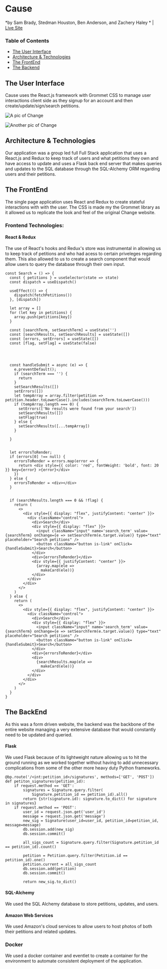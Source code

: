 # Cause
*by Sam Brady, Stedman Houston, Ben Anderson, and Zachery Haley * | [Live Site](http://changeclone.herokuapp.com/)

### Table of Contents
- [The User Interface](https://github.com/sambrady0652/change-clone#the-user-interface)
- [Architecture & Technologies](https://github.com/sambrady0652/change-clone#architecture-&-technologies)
- [The FrontEnd](https://github.com/sambrady0652/change-clone#the-frontend)
- [The Backend](https://github.com/sambrady0652/change-clone#the-backend)


## The User Interface
Cause uses the React.js framework with Grommet CSS to manage user interactions client side as they signup for an account and then create/update/sign/search petitions. 
  
![A pic of Change](https://64.media.tumblr.com/fbaf2c437d0ae4067ac4963c8ac06108/3f551c8180e90729-fc/s1280x1920/b77256580cc21cd70e98fd3a9eb7042b88f2815b.png)

![Another pic of Change](https://64.media.tumblr.com/387966473953fb8b33d2a214d4974394/3f551c8180e90729-be/s1280x1920/f22506f0bec82f550804c809b328ace97e78ad23.png)

## Architecture & Technologies

Our application was a group led full Full Stack application that uses a React.js and Redux to keep track of users and what petitions they own and have access to update and uses a Flask back end server that makes queries and updates to the SQL database through the SQL-Alchemy ORM regarding users and their petitions.

## The FrontEnd

The single page application uses React and Redux to create stateful interactions with with the user.  The CSS is made my the Grommet library as it allowed us to replicate the look and feel of the original Change website. 
### Frontend Technologies:

#### React & Redux
The use of React's hooks and Redux's store was instrumental in allowing us to keep track of petitions and who had acess to certain priveleges regarding them. This also allowed to us to create a search component that would allow users to query the database through their own input.
```
const Search = () => {
  const { petitions } = useSelector(state => state)
  const dispatch = useDispatch()

  useEffect(() => {
    dispatch(fetchPetitions())
  }, [dispatch])

  let array = []
  for (let key in petitions) {
    array.push(petitions[key])
  }

  const [searchTerm, setSearchTerm] = useState('')
  const [searchResults, setSearchResults] = useState([])
  const [errors, setErrors] = useState([])
  const [flag, setFlag] = useState(false)




  const handleSubmit = async (e) => {
    e.preventDefault();
    if (searchTerm === '') {
      return
    }
    setSearchResults([])
    setErrors([])
    let tempArray = array.filter(petition => petition.header.toLowerCase().includes(searchTerm.toLowerCase()))
    if (tempArray.length === 0) {
      setErrors(['No results were found from your search'])
      setSearchResults([])
      setFlag(true)
    } else {
      setSearchResults([...tempArray])
    }

  }


  let errorsToRender;
  if (errors[0] !== null) {
    errorsToRender = errors.map(error => {
      return <div style={{ color: 'red', fontWeight: 'bold', font: 20 }} key={error} >{error}</div>
    })
  } else {
    errorsToRender = <div></div>
  }


  if (searchResults.length === 0 && !flag) {
    return (
      <>
        <div style={{ display: "flex", justifyContent: "center" }}>
          <div className="control">
            <div>Search</div>
            <div style={{ display: "flex" }}>
              <input className="input" name='search_term' value={searchTerm} onChange={e => setSearchTerm(e.target.value)} type="text" placeholder="Search petitions" />
              <button className="button is-link" onClick={handleSubmit}>Search</button>
            </div>
            <div>{errorsToRender}</div>
            <div style={{ justifyContent: "center" }}>
              {array.map(ele =>
                makeCard(ele))}
            </div>
          </div>
        </div>
      </>
    )
  } else {
    return (
      <>
        <div style={{ display: "flex", justifyContent: "center" }}>
          <div className="control">
            <div>Search</div>
            <div style={{ display: "flex" }}>
              <input className="input" name='search_term' value={searchTerm} onChange={e => setSearchTerm(e.target.value)} type="text" placeholder="Search petitions" />
              <button className="button is-link" onClick={handleSubmit}>Search</button>
            </div>
            <div>{errorsToRender}</div>
            <div>
              {searchResults.map(ele =>
                makeCard(ele))}
            </div>
          </div>
        </div>
      </>
    )
  }
}

```


 
## The BackEnd
As this was a form driven website, the backend was the backbone of the entire website managing a very extensive database that would constantly need to be updated and queried. 

#### Flask
We used Flask because of its lightweight nature allowing us to hit the ground running as we worked together without having to add unnecessary complications from some of the other more heavy duty Python frameworks.

```
@bp.route('/<int:petition_id>/signatures', methods=['GET', 'POST'])
def petiton_signatures(petition_id):
    if request.method == 'GET':
        signatures = Signature.query.filter(
            Signature.petition_id == petition_id).all()
        return {str(signature.id): signature.to_dict() for signature in signatures}
    if request.method == 'POST':
        user_id = request.json.get('user_id')
        message = request.json.get('message')
        new_sig = Signature(user_id=user_id, petition_id=petition_id, message=message)
        db.session.add(new_sig)
        db.session.commit()

        all_sigs_count = Signature.query.filter(Signature.petition_id == petition_id).count()
        
        petition = Petition.query.filter(Petition.id == petition_id).one()
        petition.current = all_sigs_count
        db.session.add(petition)
        db.session.commit()

        return new_sig.to_dict()
 ```

#### SQL-Alchemy 
We used the SQL Alchemy database to store petitions, updates, and users.

#### Amazon Web Services
We used Amazon's cloud services to allow users to host photos of both their petitions and related updates.


 ### Docker
 We used a docker container and eventlet to create a container for the environment to automate consistent deployment of the application.
  
